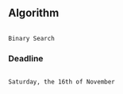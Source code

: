 ## Algorithm
<pre><code>
Binary Search
</code></pre>

### Deadline
<pre><code>
Saturday, the 16th of November
</code></pre>


